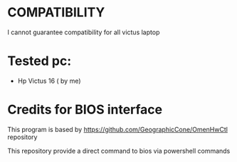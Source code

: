 # COMPATIBILITY

I cannot guarantee compatibility for all victus laptop

# Tested pc:
* Hp Victus 16 ( by me)

# Credits for BIOS interface
This program is based by https://github.com/GeographicCone/OmenHwCtl repository

This repository provide a direct command to bios via powershell commands